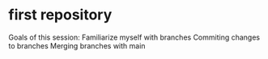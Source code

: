 # first repository
Goals of this session:
Familiarize myself with branches
Commiting changes to branches
Merging branches with main
